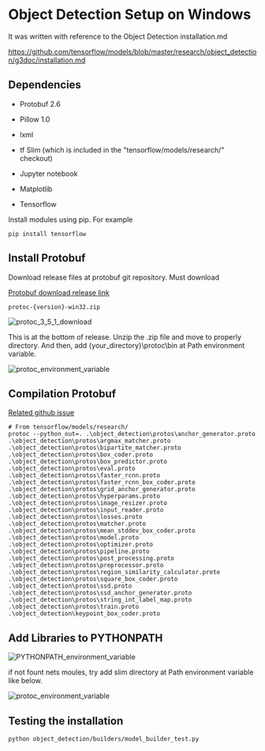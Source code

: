 # Object Detection Setup on Windows

It was written with reference to the Object Detection installation.md

https://github.com/tensorflow/models/blob/master/research/object_detection/g3doc/installation.md

## Dependencies

- Protobuf 2.6

- Pillow 1.0

- lxml

- tf Slim (which is included in the "tensorflow/models/research/" checkout)

- Jupyter notebook

- Matplotlib

- Tensorflow

Install modules using pip. For example

`pip install tensorflow`

## Install Protobuf

Download release files at protobuf git repository. Must download 

[Protobuf download release link](https://github.com/google/protobuf/releases)

`protoc-{version}-win32.zip`

![protoc_3_5_1_download](./images/protoc_3_5_1_download.PNG)



This is at the bottom of release. Unzip the .zip file and move to properly directory. And then, add {your_directory}\protoc\bin at Path environment variable.

![protoc_environment_variable](./images/protoc_environment_variable.PNG)



## Compilation Protobuf

[Related github issue](https://github.com/tensorflow/models/issues/1591)

```
# From tensorflow/models/research/
protoc --python_out=. .\object_detection\protos\anchor_generator.proto .\object_detection\protos\argmax_matcher.proto .\object_detection\protos\bipartite_matcher.proto .\object_detection\protos\box_coder.proto .\object_detection\protos\box_predictor.proto .\object_detection\protos\eval.proto .\object_detection\protos\faster_rcnn.proto .\object_detection\protos\faster_rcnn_box_coder.proto .\object_detection\protos\grid_anchor_generator.proto .\object_detection\protos\hyperparams.proto .\object_detection\protos\image_resizer.proto .\object_detection\protos\input_reader.proto .\object_detection\protos\losses.proto .\object_detection\protos\matcher.proto .\object_detection\protos\mean_stddev_box_coder.proto .\object_detection\protos\model.proto .\object_detection\protos\optimizer.proto .\object_detection\protos\pipeline.proto .\object_detection\protos\post_processing.proto .\object_detection\protos\preprocessor.proto .\object_detection\protos\region_similarity_calculator.proto .\object_detection\protos\square_box_coder.proto .\object_detection\protos\ssd.proto .\object_detection\protos\ssd_anchor_generator.proto .\object_detection\protos\string_int_label_map.proto .\object_detection\protos\train.proto
.\object_detection\keypoint_box_coder.proto
```

## Add Libraries to PYTHONPATH

![PYTHONPATH_environment_variable](./images/PYTHONPATH_environment_variable.PNG)

if not fount nets moules, try add slim directory at Path environment variable like below.

![protoc_environment_variable](./images/protoc_environment_variable.PNG)

## Testing the installation

```
python object_detection/builders/model_builder_test.py
```
